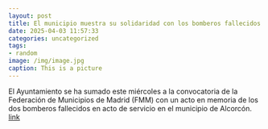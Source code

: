 ```yaml
---
layout: post
title: El municipio muestra su solidaridad con los bomberos fallecidos en Alcorcón
date: 2025-04-03 11:57:33
categories: uncategorized
tags:
- random
image: /img/image.jpg
caption: This is a picture
---
```

El Ayuntamiento se ha sumado este miércoles a la convocatoria de la Federación de Municipios de Madrid (FMM) con un acto en memoria de los dos bomberos fallecidos en acto de servicio en el municipio de Alcorcón.  [link](https://www.ayto-villacanada.es/noticias/el-municipio-muestra-su-solidaridad-con-los-bomberos-fallecidos-en-alcorcon/)
